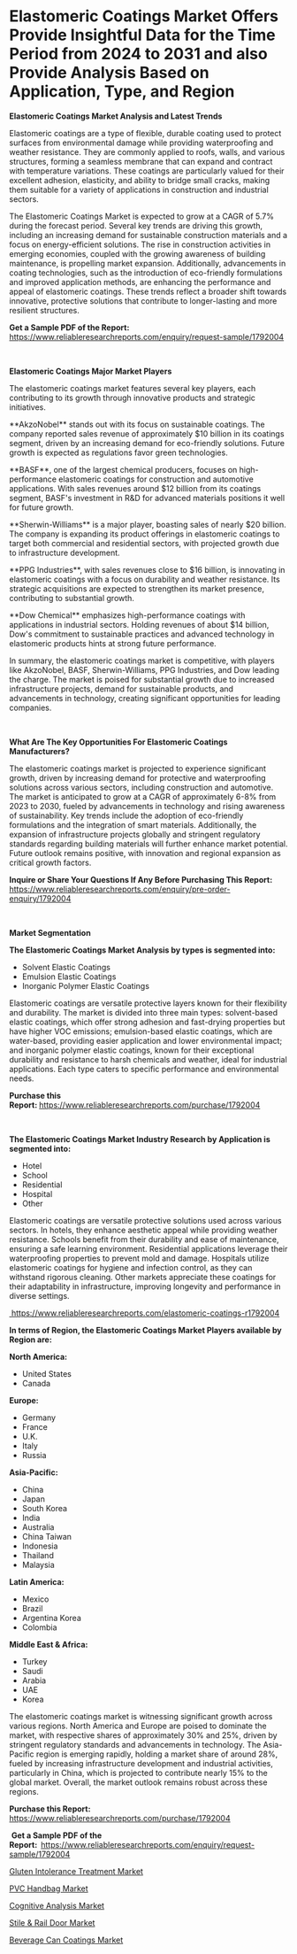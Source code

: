 <p><h1>Elastomeric Coatings Market Offers Provide Insightful Data for the Time Period from 2024 to 2031 and also Provide Analysis Based on Application, Type, and Region</h1></p><p><strong>Elastomeric Coatings Market Analysis and Latest Trends</strong></p>
<p><p>Elastomeric coatings are a type of flexible, durable coating used to protect surfaces from environmental damage while providing waterproofing and weather resistance. They are commonly applied to roofs, walls, and various structures, forming a seamless membrane that can expand and contract with temperature variations. These coatings are particularly valued for their excellent adhesion, elasticity, and ability to bridge small cracks, making them suitable for a variety of applications in construction and industrial sectors.</p><p>The Elastomeric Coatings Market is expected to grow at a CAGR of 5.7% during the forecast period. Several key trends are driving this growth, including an increasing demand for sustainable construction materials and a focus on energy-efficient solutions. The rise in construction activities in emerging economies, coupled with the growing awareness of building maintenance, is propelling market expansion. Additionally, advancements in coating technologies, such as the introduction of eco-friendly formulations and improved application methods, are enhancing the performance and appeal of elastomeric coatings. These trends reflect a broader shift towards innovative, protective solutions that contribute to longer-lasting and more resilient structures.</p></p>
<p><strong>Get a Sample PDF of the Report:&nbsp;</strong> <a href="https://www.reliableresearchreports.com/enquiry/request-sample/1792004?utm_campaign=120&utm_medium=2&utm_source=Github&utm_content=ia&utm_term=13112024&utm_id=elastomeric-coatings">https://www.reliableresearchreports.com/enquiry/request-sample/1792004</a></p>
<p>&nbsp;</p>
<p><strong>Elastomeric Coatings Major Market Players</strong></p>
<p><p>The elastomeric coatings market features several key players, each contributing to its growth through innovative products and strategic initiatives. </p><p>**AkzoNobel** stands out with its focus on sustainable coatings. The company reported sales revenue of approximately $10 billion in its coatings segment, driven by an increasing demand for eco-friendly solutions. Future growth is expected as regulations favor green technologies.</p><p>**BASF**, one of the largest chemical producers, focuses on high-performance elastomeric coatings for construction and automotive applications. With sales revenues around $12 billion from its coatings segment, BASF's investment in R&D for advanced materials positions it well for future growth.</p><p>**Sherwin-Williams** is a major player, boasting sales of nearly $20 billion. The company is expanding its product offerings in elastomeric coatings to target both commercial and residential sectors, with projected growth due to infrastructure development.</p><p>**PPG Industries**, with sales revenues close to $16 billion, is innovating in elastomeric coatings with a focus on durability and weather resistance. Its strategic acquisitions are expected to strengthen its market presence, contributing to substantial growth.</p><p>**Dow Chemical** emphasizes high-performance coatings with applications in industrial sectors. Holding revenues of about $14 billion, Dow's commitment to sustainable practices and advanced technology in elastomeric products hints at strong future performance.</p><p>In summary, the elastomeric coatings market is competitive, with players like AkzoNobel, BASF, Sherwin-Williams, PPG Industries, and Dow leading the charge. The market is poised for substantial growth due to increased infrastructure projects, demand for sustainable products, and advancements in technology, creating significant opportunities for leading companies.</p></p>
<p>&nbsp;</p>
<p><strong>What Are The Key Opportunities For Elastomeric Coatings Manufacturers?</strong></p>
<p><p>The elastomeric coatings market is projected to experience significant growth, driven by increasing demand for protective and waterproofing solutions across various sectors, including construction and automotive. The market is anticipated to grow at a CAGR of approximately 6-8% from 2023 to 2030, fueled by advancements in technology and rising awareness of sustainability. Key trends include the adoption of eco-friendly formulations and the integration of smart materials. Additionally, the expansion of infrastructure projects globally and stringent regulatory standards regarding building materials will further enhance market potential. Future outlook remains positive, with innovation and regional expansion as critical growth factors.</p></p>
<p><strong>Inquire or Share Your Questions If Any Before Purchasing This Report:</strong> <a href="https://www.reliableresearchreports.com/enquiry/pre-order-enquiry/1792004?utm_campaign=120&utm_medium=2&utm_source=Github&utm_content=ia&utm_term=13112024&utm_id=elastomeric-coatings">https://www.reliableresearchreports.com/enquiry/pre-order-enquiry/1792004</a></p>
<p>&nbsp;</p>
<p><strong>Market Segmentation</strong></p>
<p><strong>The Elastomeric Coatings Market Analysis by types is segmented into:</strong></p>
<p><ul><li>Solvent Elastic Coatings</li><li>Emulsion Elastic Coatings</li><li>Inorganic Polymer Elastic Coatings</li></ul></p>
<p><p>Elastomeric coatings are versatile protective layers known for their flexibility and durability. The market is divided into three main types: solvent-based elastic coatings, which offer strong adhesion and fast-drying properties but have higher VOC emissions; emulsion-based elastic coatings, which are water-based, providing easier application and lower environmental impact; and inorganic polymer elastic coatings, known for their exceptional durability and resistance to harsh chemicals and weather, ideal for industrial applications. Each type caters to specific performance and environmental needs.</p></p>
<p><strong>Purchase this Report:&nbsp;</strong><a href="https://www.reliableresearchreports.com/purchase/1792004?utm_campaign=120&utm_medium=2&utm_source=Github&utm_content=ia&utm_term=13112024&utm_id=elastomeric-coatings">https://www.reliableresearchreports.com/purchase/1792004</a></p>
<p>&nbsp;</p>
<p><strong>The Elastomeric Coatings Market Industry Research by Application is segmented into:</strong></p>
<p><ul><li>Hotel</li><li>School</li><li>Residential</li><li>Hospital</li><li>Other</li></ul></p>
<p><p>Elastomeric coatings are versatile protective solutions used across various sectors. In hotels, they enhance aesthetic appeal while providing weather resistance. Schools benefit from their durability and ease of maintenance, ensuring a safe learning environment. Residential applications leverage their waterproofing properties to prevent mold and damage. Hospitals utilize elastomeric coatings for hygiene and infection control, as they can withstand rigorous cleaning. Other markets appreciate these coatings for their adaptability in infrastructure, improving longevity and performance in diverse settings.</p></p>
<p><a href="https://www.reliableresearchreports.com/elastomeric-coatings-r1792004?utm_campaign=120&utm_medium=2&utm_source=Github&utm_content=ia&utm_term=13112024&utm_id=elastomeric-coatings">&nbsp;https://www.reliableresearchreports.com/elastomeric-coatings-r1792004</a></p>
<p><strong>In terms of Region, the Elastomeric Coatings Market Players available by Region are:</strong></p>
<p>
    <p> <strong> North America: </strong>
        <ul>
            <li>United States</li>
            <li>Canada</li>
        </ul>
        </p> 
    <p> <strong> Europe: </strong>
        <ul>
            <li>Germany</li>
            <li>France</li>
            <li>U.K.</li>
            <li>Italy</li>
            <li>Russia</li>
        </ul>
        </p> 
    <p> <strong> Asia-Pacific: </strong>
        <ul>
            <li>China</li>
            <li>Japan</li>
            <li>South Korea</li>
            <li>India</li>
            <li>Australia</li>
            <li>China Taiwan</li>
            <li>Indonesia</li>
            <li>Thailand</li>
            <li>Malaysia</li>
        </ul>
        </p> 
    <p> <strong> Latin America: </strong>
        <ul>
            <li>Mexico</li>
            <li>Brazil</li>
            <li>Argentina Korea</li>
            <li>Colombia</li>
        </ul>
        </p> 
    <p> <strong> Middle East & Africa: </strong>
        <ul>
            <li>Turkey</li>
            <li>Saudi</li>
            <li>Arabia</li>
            <li>UAE</li>
            <li>Korea</li>
        </ul>
    </p>
    </p>
<p><p>The elastomeric coatings market is witnessing significant growth across various regions. North America and Europe are poised to dominate the market, with respective shares of approximately 30% and 25%, driven by stringent regulatory standards and advancements in technology. The Asia-Pacific region is emerging rapidly, holding a market share of around 28%, fueled by increasing infrastructure development and industrial activities, particularly in China, which is projected to contribute nearly 15% to the global market. Overall, the market outlook remains robust across these regions.</p></p>
<p><strong>Purchase this Report: </strong><a href="https://www.reliableresearchreports.com/purchase/1792004?utm_campaign=120&utm_medium=2&utm_source=Github&utm_content=ia&utm_term=13112024&utm_id=elastomeric-coatings">https://www.reliableresearchreports.com/purchase/1792004</a></p>
<p>&nbsp;<strong>Get a Sample PDF of the Report:&nbsp;&nbsp;</strong><a href="https://www.reliableresearchreports.com/enquiry/request-sample/1792004?utm_campaign=120&utm_medium=2&utm_source=Github&utm_content=ia&utm_term=13112024&utm_id=elastomeric-coatings">https://www.reliableresearchreports.com/enquiry/request-sample/1792004</a></p>
<p><strong></strong></p>
<p><p><a href="https://issuu.com/reportprime-2/docs/gluten-intolerance-treatment-market_61f2f544b6749a?utm_campaign=120&utm_medium=2&utm_source=Github&utm_content=ia&utm_term=13112024&utm_id=elastomeric-coatings">Gluten Intolerance Treatment Market</a></p><p><a href="https://www.linkedin.com/pulse/pvc-handbag-market-research-report-exploring-size-revenue-analysis-rsedc?utm_campaign=120&utm_medium=2&utm_source=Github&utm_content=ia&utm_term=13112024&utm_id=elastomeric-coatings">PVC Handbag Market</a></p><p><a href="https://issuu.com/reportprime-2/docs/cognitive-analysis-market-size-2030_6f1c2cb6029413?utm_campaign=120&utm_medium=2&utm_source=Github&utm_content=ia&utm_term=13112024&utm_id=elastomeric-coatings">Cognitive Analysis Market</a></p><p><a href="https://www.linkedin.com/pulse/strategic-forecast-stile-rail-door-market-growth-trends-size-719gf?utm_campaign=120&utm_medium=2&utm_source=Github&utm_content=ia&utm_term=13112024&utm_id=elastomeric-coatings">Stile & Rail Door Market</a></p><p><a href="https://github.com/SanjidaKhan901/Market-Research-Report-List-1/blob/main/beverage-can-coatings-market.md?utm_campaign=120&utm_medium=2&utm_source=Github&utm_content=ia&utm_term=13112024&utm_id=elastomeric-coatings">Beverage Can Coatings Market</a></p></p>